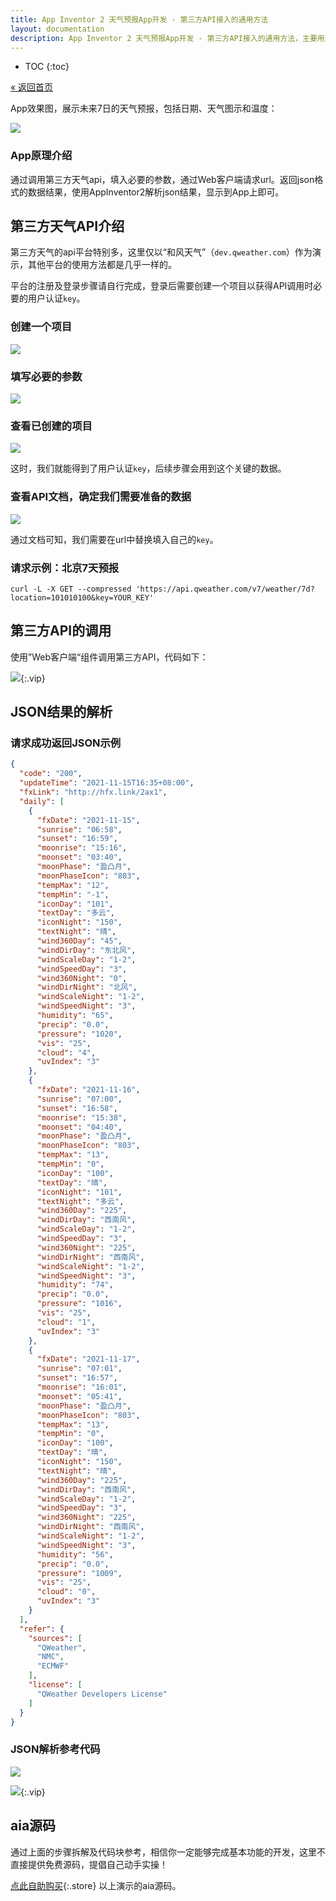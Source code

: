 ```yaml
---
title: App Inventor 2 天气预报App开发 - 第三方API接入的通用方法
layout: documentation
description: App Inventor 2 天气预报App开发 - 第三方API接入的通用方法，主要用到Web客户端组件调用第三方api，解析api返回的结果。
---
```


* TOC
{:toc}

[&laquo; 返回首页](index.html)

App效果图，展示未来7日的天气预报，包括日期、天气图示和温度：

![](weather/jietu.png)

### App原理介绍

通过调用第三方天气api，填入必要的参数，通过Web客户端请求url。返回json格式的数据结果，使用AppInventor2解析json结果，显示到App上即可。

## 第三方天气API介绍

第三方天气的api平台特别多，这里仅以“和风天气”（`dev.qweather.com`）作为演示，其他平台的使用方法都是几乎一样的。

平台的注册及登录步骤请自行完成，登录后需要创建一个项目以获得API调用时必要的用户认证`key`。

### 创建一个项目

![](weather/create_apikey.png)

### 填写必要的参数

![](weather/create_apikey_add.png)

### 查看已创建的项目

![](weather/apikey.png)

这时，我们就能得到了用户认证`key`，后续步骤会用到这个关键的数据。

### 查看API文档，确定我们需要准备的数据

![](weather/api_doc.png)

通过文档可知，我们需要在url中替换填入自己的`key`。

### 请求示例：北京7天预报

```api
curl -L -X GET --compressed 'https://api.qweather.com/v7/weather/7d?location=101010100&key=YOUR_KEY'
```

## 第三方API的调用

使用”Web客户端“组件调用第三方API，代码如下：

![](weather/blocks1.png){:.vip}

## JSON结果的解析

### 请求成功返回JSON示例

```json
{
  "code": "200",
  "updateTime": "2021-11-15T16:35+08:00",
  "fxLink": "http://hfx.link/2ax1",
  "daily": [
    {
      "fxDate": "2021-11-15",
      "sunrise": "06:58",
      "sunset": "16:59",
      "moonrise": "15:16",
      "moonset": "03:40",
      "moonPhase": "盈凸月",
      "moonPhaseIcon": "803",
      "tempMax": "12",
      "tempMin": "-1",
      "iconDay": "101",
      "textDay": "多云",
      "iconNight": "150",
      "textNight": "晴",
      "wind360Day": "45",
      "windDirDay": "东北风",
      "windScaleDay": "1-2",
      "windSpeedDay": "3",
      "wind360Night": "0",
      "windDirNight": "北风",
      "windScaleNight": "1-2",
      "windSpeedNight": "3",
      "humidity": "65",
      "precip": "0.0",
      "pressure": "1020",
      "vis": "25",
      "cloud": "4",
      "uvIndex": "3"
    },
    {
      "fxDate": "2021-11-16",
      "sunrise": "07:00",
      "sunset": "16:58",
      "moonrise": "15:38",
      "moonset": "04:40",
      "moonPhase": "盈凸月",
      "moonPhaseIcon": "803",
      "tempMax": "13",
      "tempMin": "0",
      "iconDay": "100",
      "textDay": "晴",
      "iconNight": "101",
      "textNight": "多云",
      "wind360Day": "225",
      "windDirDay": "西南风",
      "windScaleDay": "1-2",
      "windSpeedDay": "3",
      "wind360Night": "225",
      "windDirNight": "西南风",
      "windScaleNight": "1-2",
      "windSpeedNight": "3",
      "humidity": "74",
      "precip": "0.0",
      "pressure": "1016",
      "vis": "25",
      "cloud": "1",
      "uvIndex": "3"
    },
    {
      "fxDate": "2021-11-17",
      "sunrise": "07:01",
      "sunset": "16:57",
      "moonrise": "16:01",
      "moonset": "05:41",
      "moonPhase": "盈凸月",
      "moonPhaseIcon": "803",
      "tempMax": "13",
      "tempMin": "0",
      "iconDay": "100",
      "textDay": "晴",
      "iconNight": "150",
      "textNight": "晴",
      "wind360Day": "225",
      "windDirDay": "西南风",
      "windScaleDay": "1-2",
      "windSpeedDay": "3",
      "wind360Night": "225",
      "windDirNight": "西南风",
      "windScaleNight": "1-2",
      "windSpeedNight": "3",
      "humidity": "56",
      "precip": "0.0",
      "pressure": "1009",
      "vis": "25",
      "cloud": "0",
      "uvIndex": "3"
    }
  ],
  "refer": {
    "sources": [
      "QWeather",
      "NMC",
      "ECMWF"
    ],
    "license": [
      "QWeather Developers License"
    ]
  }
}
```

### JSON解析参考代码

![](weather/list.png)

![](weather/blocks2.png){:.vip}

## aia源码

通过上面的步骤拆解及代码块参考，相信你一定能够完成基本功能的开发，这里不直接提供免费源码，提倡自己动手实操！

[点此自助购买](https://www.fun123.cn/aia-store/240714104453242?f=doc){:.store} 以上演示的aia源码。

